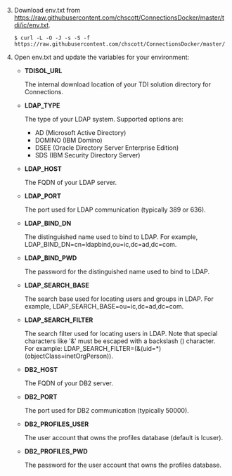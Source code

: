 3. Download env.txt from https://raw.githubusercontent.com/chscott/ConnectionsDocker/master/tdi/ic/env.txt.
   
   ```
   $ curl -L -O -J -s -S -f https://raw.githubusercontent.com/chscott/ConnectionsDocker/master/tdi/ic/env.txt
   ```
 
4. Open env.txt and update the variables for your environment:

   - **TDISOL_URL**
   
     The internal download location of your TDI solution directory for Connections.
   
   - **LDAP_TYPE**
   
     The type of your LDAP system. Supported options are:
     
     - AD (Microsoft Active Directory)
     - DOMINO (IBM Domino)
     - DSEE (Oracle Directory Server Enterprise Edition)
     - SDS (IBM Security Directory Server)
     
   - **LDAP_HOST**
   
     The FQDN of your LDAP server.
     
   - **LDAP_PORT**
   
     The port used for LDAP communication (typically 389 or 636).
     
   - **LDAP_BIND_DN**
     
     The distinguished name used to bind to LDAP. For example, LDAP_BIND_DN=cn=ldapbind,ou=ic,dc=ad,dc=com.
   
   - **LDAP_BIND_PWD**
     
     The password for the distinguished name used to bind to LDAP.
   
   - **LDAP_SEARCH_BASE**
     
     The search base used for locating users and groups in LDAP. For example, LDAP_SEARCH_BASE=ou=ic,dc=ad,dc=com.
   
   - **LDAP_SEARCH_FILTER**
     
     The search filter used for locating users in LDAP. Note that special characters like '&' must be escaped with a backslash (\) character. For example: LDAP_SEARCH_FILTER=(\&(uid=*)(objectClass=inetOrgPerson)).
   
   - **DB2_HOST**
     
     The FQDN of your DB2 server.
   
   - **DB2_PORT**
     
     The port used for DB2 communication (typically 50000).
   
   - **DB2_PROFILES_USER**
     
     The user account that owns the profiles database (default is lcuser).
   
   - **DB2_PROFILES_PWD**
     
     The password for the user account that owns the profiles database.
